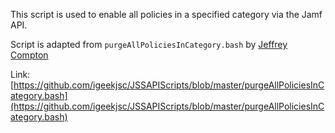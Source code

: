 This script is used to enable all policies in a specified category via the Jamf API.

Script is adapted from `purgeAllPoliciesInCategory.bash` by [Jeffrey Compton](https://twitter.com/igeekjsc)

Link: [https://github.com/igeekjsc/JSSAPIScripts/blob/master/purgeAllPoliciesInCategory.bash](https://github.com/igeekjsc/JSSAPIScripts/blob/master/purgeAllPoliciesInCategory.bash)